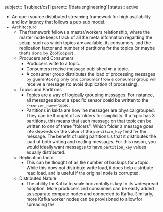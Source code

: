 subject:: [[subject/cs]] 
parent:: [[data engineering]]
status:: active

- An open source distributed streaming framework for high availability and low latency that follows a pub-sub model.
- Architecture
	- The framework follows a master/workers relationship, where the master node keeps track of all the meta information regarding the setup, such as which topics are available, its consumers, and the replication factor and number of partitions for the topics (or maybe that's done by ZooKeeper).
	- Producers and Consumers
		- Producers write to a topic.
		- Consumers receive message published on a topic.
		- A consumer group distributes the load of processing messages by guaranteeing only one consumer from a consumer group will receive a message (to avoid duplication of processing).
	- Topics and Partitions
		- Topics are a way of logically grouping messages. For instance, all messages about a specific sensor could be written to the `/<sensor_name>` topic.
		- Partitions in kakfa are how the messages are physical grouped. They can be thought of as folders for simplicity. If a topic has 3 partitions, this means that each message on that topic can be written to one of three "folders". Which folder a message goes into depends on the value of the `partition_key` field for the message. The benefit of using partitions is that it distributes the load of both writing and reading messages. For this reason, you would ideally want messages to have `partition_key` values equally distributed.
	- Replication factor
		- This can be thought of as the number of backups for a topic. While this does not distribute write load, it does help distribute read load, and is useful if the original node is corrupted.
	- Distributed Nature
		- The ability for Kafka to scale horizontally is key to its widespread adoption. More producers and consumers can be easily added as separate compute nodes and connected to Kafka. Similarly, more Kafka worker nodes can be provisioned to allow for spreading the